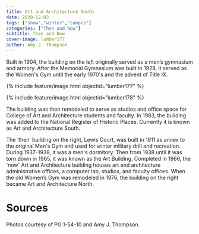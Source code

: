 ```yaml
---
title: Art and Architecture South
date: 2020-12-03
tags: ["snow","winter","campus"]
categories: ["Then and Now"]
subtitle: Then and Now
cover-image: lumber177
author: Amy J. Thompson
---
```


Built in 1904, the building on the left originally served as a men’s gymnasium and armory. After the Memorial Gymnasium was built in 1928, it served as the Women's Gym until the early 1970's and the advent of Title IX. 

{% include feature/image.html objectid="lumber177" %}

{% include feature/image.html objectid="lumber178" %}

The
building was then remodeled to serve as studios and office space for College of
Art and Architecture students and faculty. In 1983, the building was added to
the National Register of Historic Places. Currently it is known as Art and Architecture South.

The ‘then’ building on the right, Lewis Court, was built in 1911 as annex
to the original Men's Gym and used for winter military drill and recreation. During 1937-1938, it was a men's dormitory. Then from 1938 until it was torn down in 1965, it was known as the Art Building. Completed in 1966, the 'now' Art and Architecture building houses art and architecture administrative offices, a computer lab, studios, and faculty offices. When the old Women’s Gym was remodeled in 1976, the building on the right became Art and Architecture North.

# Sources

Photos courtesy of PG 1-54-10 and Amy J. Thompson. 